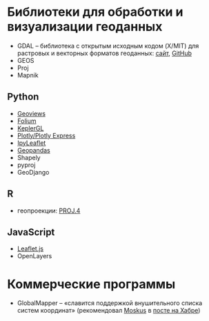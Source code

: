 # Библиотеки для обработки и визуализации геоданных

- GDAL – библиотека с открытым исходным кодом (X/MIT) для растровых и векторных форматов геоданных: [сайт](http://www.gdal.org/), [GitHub](https://github.com/OSGeo/gdal)
- GEOS
- Proj
- Mapnik

## Python
- [Geoviews](https://github.com/holoviz/geoviews)
- [Folium](https://python-visualization.github.io/folium/)
- [KeplerGL](https://kepler.gl/)
- [Plotly/Plotly Express](https://plotly.com/python/mapbox-layers/)
- [IpyLeaflet](https://ipyleaflet.readthedocs.io/en/latest/)
- [Geopandas](https://geopandas.org/)
- Shapely
- pyproj
- GeoDjango

## R
- геопроекции: [PROJ.4](http://trac.osgeo.org/proj/)

## JavaScript
- [Leaflet.js](http://leafletjs.com/)
- OpenLayers

# Коммерческие программы
- GlobalMapper – «славится поддержкой внушительного списка систем координат» (рекомендовал [Moskus](https://habr.com/ru/users/Moskus/) в [посте на Хабре](https://habr.com/ru/post/235283/))
